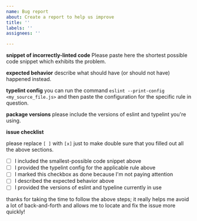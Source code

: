 ```yaml
---
name: Bug report
about: Create a report to help us improve
title: ''
labels: ''
assignees: ''

---
```


**snippet of incorrectly-linted code**
Please paste here the shortest possible code snippet which exhibits the problem.

**expected behavior**
describe what should have (or should not have) happened instead.

**typelint config**
you can run the command `eslint --print-config <my_source_file.js>` and then paste the configuration for the specific rule in question.

**package versions**
please include the versions of eslint and typelint you're using.

**issue checklist**

please replace `[ ]` with `[x]` just to make double sure that you filled out all the above sections.

- [ ] I included the smallest-possible code snippet above
- [ ] I provided the typelint config for the applicable rule above
- [ ] I marked this checkbox as done because I'm not paying attention
- [ ] I described the expected behavior above
- [ ] I provided the versions of eslint and typeline currently in use

thanks for taking the time to follow the above steps; it really helps me avoid a lot of back-and-forth and allows me to locate and fix the issue more quickly!
